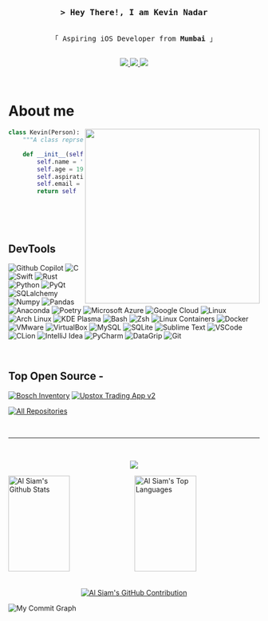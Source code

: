 <!-- Intro  -->
<h3 align="center">
    <samp>&gt; Hey There!, I am
        <b><a target="_blank"">Kevin Nadar</a></b>
    </samp>
</h3>

<p align="center"> 
    <samp>
        <br>「 Aspiring iOS Developer from <b>Mumbai</b> 」<br>
        <br>
    </samp>
</p>

<p align="center">
    <a href="https://t.me/kevin_nadar" target="_blank">
    <img src="https://img.shields.io/badge/Telegram-20BEFF?&style=for-the-badge&logo=telegram&logoColor=white" />
    </a>
    <a href="https://twitter.com/KevinNadar2004" target="_blank">
    <img src="https://img.shields.io/badge/Twitter-1DA1F2?style=for-the-badge&logo=twitter&logoColor=white" />
    </a>
    <a href="https://www.linkedin.com/in/kevin-nadar-509946284" target="_blank">
    <img src="https://img.shields.io/badge/LinkedIn-0077B5?style=for-the-badge&logo=linkedin&logoColor=white" />
    </a>
</p>
<br />

<!-- About Section -->
 # About me

 <picture> 
<a href="https://media.giphy.com/media/SWoSkN6DxTszqIKEqv/giphy.gif" alt="Developer">
<img src="https://media4.giphy.com/media/v1.Y2lkPTc5MGI3NjExNjR6aTU1MmF5Z3NlaGtmNWoyNGlsZ2ZiazI5a3N4OWJwZnFoeHltMSZlcD12MV9pbnRlcm5hbF9naWZfYnlfaWQmY3Q9Zw/SWoSkN6DxTszqIKEqv/giphy.gif" align="right" width="350">
</a>
</picture>

```Python
class Kevin(Person):
    """A class reprsenting me!"""

    def __init__(self) -> Kevin:
        self.name = 'Kevin Nadar'
        self.age = 19
        self.aspiration = 'iOS Developer'
        self.email = 'kevin.nadar@pm.me'
        return self
```

<br/>
<br/>
<br/>

## DevTools

![Github Copilot](https://img.shields.io/badge/GitHub_Copilot-000000?logo=githubcopilot&logoColor=white)
![C](https://img.shields.io/badge/C-A8B9CC?logo=C&logoColor=white)
![Swift](https://img.shields.io/badge/Swift-F05138?logo=swift&logoColor=white)
![Rust](https://img.shields.io/badge/Rust-000000?logo=rust&logoColor=white)
![Python](https://img.shields.io/badge/Python-3776AB?logo=python&logoColor=white)
![PyQt](https://img.shields.io/badge/PyQt-41CD52?logo=qt&logoColor=white)
![SQLalchemy](https://img.shields.io/badge/SQLalchemy-D71F00?logo=sqlalchemy&logoColor=white)
![Numpy](https://img.shields.io/badge/Numpy-013243?logo=numpy&logoColor=white)
![Pandas](https://img.shields.io/badge/Pandas-150458?logo=pandas&logoColor=white)
![Anaconda](https://img.shields.io/badge/Anaconda-44A833?logo=anaconda&logoColor=white)
![Poetry](https://img.shields.io/badge/Poetry-60A5FA?logo=poetry&logoColor=white)
![Microsoft Azure](https://img.shields.io/badge/Microsoft_Azure-0078D4?logo=microsoftazure&logoColor=white)
![Google Cloud](https://img.shields.io/badge/Google_Cloud-4285F4?logo=googlecloud&logoColor=white)
![Linux](https://img.shields.io/badge/Linux-FCC624?logo=linux&logoColor=white)
![Arch Linux](https://img.shields.io/badge/Arch_Linux-1793D1?logo=archlinux&logoColor=white)
![KDE Plasma](https://img.shields.io/badge/KDE_Plasma-1D99F3?logo=kde&logoColor=white)
![Bash](https://img.shields.io/badge/Bash-4EAA25?logo=gnubash&logoColor=white)
![Zsh](https://img.shields.io/badge/Zsh-F15A24?logo=zsh&logoColor=white)
![Linux Containers](https://img.shields.io/badge/Linux_Containers-333333?logo=linuxcontainers&logoColor=white)
![Docker](https://img.shields.io/badge/Docker-2496ED?logo=docker&logoColor=white)
![VMware](https://img.shields.io/badge/VMware-607078?logo=vmware&logoColor=white)
![VirtualBox](https://img.shields.io/badge/VirtualBox-183A61?logo=virtualbox&logoColor=white)
![MySQL](https://img.shields.io/badge/MySQL-4479A1?logo=mysql&logoColor=white)
![SQLite](https://img.shields.io/badge/SQLite-003B57?logo=sqlite&logoColor=white)
![Sublime Text](https://img.shields.io/badge/Sublime_Text-FF9800?logo=visual%20studio&logoColor=white)
![VSCode](https://img.shields.io/badge/Visual_Studio_code-007ACC?logo=sublimetext&logoColor=white)
![CLion](https://img.shields.io/badge/Clion-000000?logo=clion&logoColor=white)
![IntelliJ Idea](https://img.shields.io/badge/IntelliJ_Idea_Ultimate-000000?logo=intellijidea&logoColor=white)
![PyCharm](https://img.shields.io/badge/PyCharm_Professional-000000?logo=pycharm&logoColor=white)
![DataGrip](https://img.shields.io/badge/DataGrip-000000?logo=datagrip&logoColor=white)
![Git](https://img.shields.io/badge/Git-F05032?logo=git&logoColor=white)

<br/>

## Top Open Source -
[![Bosch Inventory](https://github-readme-stats.vercel.app/api/pin/?username=KXN2004&repo=Bosch-Inventory&theme=transparent)](https://github.com/KXN2004/Bosch-Inventory)
[![Upstox Trading App v2](https://github-readme-stats.vercel.app/api/pin/?username=KXN2004&repo=Upstox-Trading-App-v2&theme=transparent)](https://github.com/KXN2004/Uptsox-Trading-App-v2)

<p align="left">
  <a href="https://github.com/KXN2004?tab=repositories" target="_blank"><img alt="All Repositories" title="All Repositories" src="https://img.shields.io/badge/-All%20Repos-2962FF?logo=koding&logoColor=white"/></a>
</p>

<br/>
<hr/>
<br/>

<p align="center">
  <a href="https://github.com/KXN2004">
    <img src="https://github-readme-streak-stats.herokuapp.com/?user=KXN2004&theme=transparent" />
  </a>
</p>

<a> 
    <a href="https://github.com/KXN2004"><img alt="Al Siam's Github Stats" src="https://denvercoder1-github-readme-stats.vercel.app/api?username=KXN2004&count_private=true&theme=transparent" height="192px" width="49.5%"/></a>
  <a href="https://github.com/KXN2004"><img alt="Al Siam's Top Languages" src="https://denvercoder1-github-readme-stats.vercel.app/api/top-langs/?username=KXN2004&langs_count=8&layout=compact&theme=transparent" height="192px" width="49.5%"/></a>
  <br/>
</a>

<br />

<p align="center">
  <a href="https://github.com/KXN2004">
    <img src="https://github-profile-summary-cards.vercel.app/api/cards/profile-details?username=KXN2004&theme=radical" alt="Al Siam's GitHub Contribution"/>
  </a>
</p>

![My Commit Graph](https://github-readme-activity-graph.vercel.app/graph?username=KXN2004&custom_title=Kevin's%20GitHub%20Activity%20Graph&bg_color=0D1117&color=7F3FBF&line=7F3FBF&point=7F3FBF&area_color=FFFFFF&title_color=FFFFFF&area=true)
